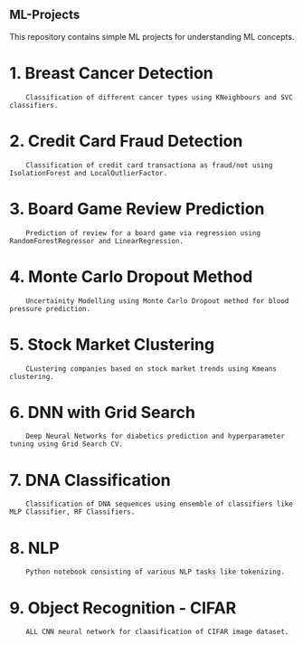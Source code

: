 ## ML-Projects

This repository contains simple ML projects for understanding ML concepts.

# 1. Breast Cancer Detection
        Classification of different cancer types using KNeighbours and SVC classifiers.

# 2. Credit Card Fraud Detection
        Classification of credit card transactiona as fraud/not using IsolationForest and LocalOutlierFactor.

# 3. Board Game Review Prediction
        Prediction of review for a board game via regression using RandomForestRegressor and LinearRegression.

# 4. Monte Carlo Dropout Method
        Uncertainity Modelling using Monte Carlo Dropout method for blood pressure prediction.

# 5. Stock Market Clustering
        CLustering companies based on stock market trends using Kmeans clustering.

# 6. DNN with Grid Search
        Deep Neural Networks for diabetics prediction and hyperparameter tuning using Grid Search CV.

# 7. DNA Classification
        Classification of DNA sequences using ensemble of classifiers like MLP Classifier, RF Classifiers.

# 8. NLP
        Python notebook consisting of various NLP tasks like tokenizing.

# 9. Object Recognition - CIFAR
        ALL CNN neural network for claasification of CIFAR image dataset.
